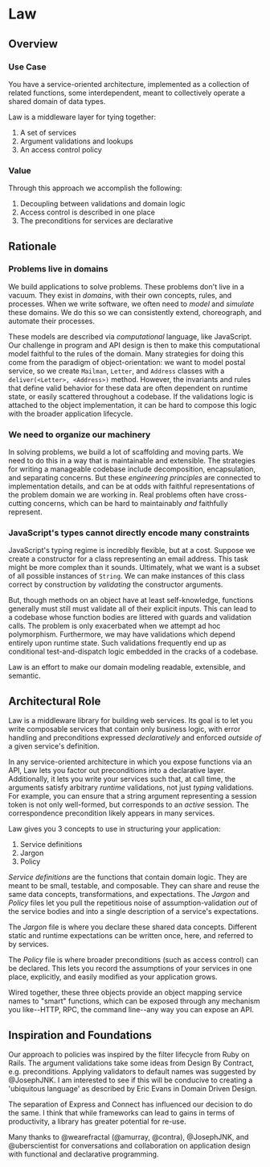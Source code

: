 # Law

## Overview

### Use Case
You have a service-oriented architecture, implemented as a collection of related functions,
some interdependent, meant to collectively operate a shared domain of data types.

Law is a middleware layer for tying together:

1. A set of services
2. Argument validations and lookups
3. An access control policy

### Value

Through this approach we accomplish the following:

1. Decoupling between validations and domain logic
2. Access control is described in one place
3. The preconditions for services are declarative

## Rationale

### Problems live in domains

We build applications to solve problems. These problems don't live in a vacuum.
They exist in *domains*, with their own concepts, rules, and processes.
When we write software, we often need to *model* and *simulate* these domains.
We do this so we can consistently extend, choreograph, and automate their processes.

These models are described via *computational* language, like JavaScript.
Our challenge in program and API design is then to make this computational model
faithful to the rules of the domain. Many strategies for doing this come from the
paradigm of object-orientation: we want to model postal service, so we create
`Mailman`, `Letter`, and `Address` classes with a `deliver(<Letter>, <Address>)` method.
However, the invariants and rules that define valid behavior for these data are
often dependent on runtime state, or easily scattered throughout a codebase.
If the validations logic is attached to the object implementation, it can be hard
to compose this logic with the broader application lifecycle.

### We need to organize our machinery

In solving problems, we build a lot of scaffolding and moving parts. We need to
do this in a way that is maintainable and extensible. The strategies for writing
a manageable codebase include decomposition, encapsulation, and separating concerns.
But these *engineering principles* are connected to implementation details, and can be at
odds with faithful representations of the problem domain we are working in. Real
problems often have cross-cutting concerns, which can be hard to maintainably *and* faithfully
represent.

### JavaScript's types cannot directly encode many constraints

JavaScript's typing regime is incredibly flexible, but at a cost. Suppose we create
a constructor for a class representing an email address. This task might be more complex
than it sounds. Ultimately, what we want is a subset of all possible instances of
`String`. We can make instances of this class correct by construction by *validating*
the constructor arguments.

But, though methods on an object have at least self-knowledge, functions generally must
still must validate all of their explicit inputs. This can lead to a codebase whose
function bodies are littered with guards and validation calls. The problem is only
exacerbated when we attempt ad hoc polymorphism. Furthermore, we may have validations
which depend entirely upon runtime state. Such validations frequently end up as conditional
test-and-dispatch logic embedded in the cracks of a codebase.

Law is an effort to make our domain modeling readable, extensible, and semantic.

## Architectural Role

Law is a middleware library for building web services. Its goal is to let you write composable
services that contain only business logic, with error handling and preconditions expressed
*declaratively* and enforced *outside of* a given service's definition.

In any service-oriented architecture in which you expose functions via an API, Law lets
you factor out preconditions into a declarative layer. Additionally, it lets you write
your services such that, at call time, the arguments satisfy arbitrary *runtime* validations,
not just *typing* validations. For example, you can ensure that a string argument representing
a session token is not only well-formed, but corresponds to an *active* session. The
correspondence precondition likely appears in many services.

Law gives you 3 concepts to use in structuring your application:

1. Service definitions
2. Jargon
3. Policy

*Service definitions* are the functions that contain domain logic. They are meant to be small, testable,
and composable. They can share and reuse the same data concepts, transformations, and expectations.
The *Jargon* and *Policy* files let you pull the repetitious noise of assumption-validation *out*
of the service bodies and into a single description of a service's expectations.

The *Jargon* file is where you declare these shared data concepts. Different static and
runtime expectations can be written once, here, and referred to by services.

The *Policy* file is where broader preconditions (such as access control) can be declared.
This lets you record the assumptions of your services in one place, explicitly, and easily
modified as your application grows.

Wired together, these three objects provide an object mapping service names to "smart" functions,
which can be exposed through any mechanism you like--HTTP, RPC, the command line--any way
you can expose an API.

## Inspiration and Foundations
Our approach to policies was inspired by the filter lifecycle from Ruby on Rails.
The argument validations take some ideas from Design By Contract, e.g.
preconditions. Applying validators to default names was suggested by @JosephJNK.
I am interested to see if this will be conducive to creating a 'ubiquitous
language' as described by Eric Evans in Domain Driven Design.

The separation of Express and Connect has influenced our decision to do the same.
I think that while frameworks can lead to gains in terms of productivity, a
library has greater potential for re-use.

Many thanks to @wearefractal (@amurray, @contra), @JosephJNK, and @uberscientist
for conversations and collaboration on application design with functional and
declarative programming.

